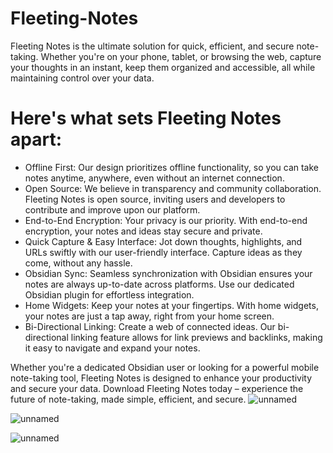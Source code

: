 # Fleeting-Notes
Fleeting Notes is the ultimate solution for quick, efficient, and secure note-taking. Whether you're on your phone, tablet, or browsing the web, capture your thoughts in an instant, keep them organized and accessible, all while maintaining control over your data.

# Here's what sets Fleeting Notes apart:
- Offline First: Our design prioritizes offline functionality, so you can take notes anytime, anywhere, even without an internet connection.
- Open Source: We believe in transparency and community collaboration. Fleeting Notes is open source, inviting users and developers to contribute and improve upon our platform.
- End-to-End Encryption: Your privacy is our priority. With end-to-end encryption, your notes and ideas stay secure and private.
- Quick Capture & Easy Interface: Jot down thoughts, highlights, and URLs swiftly with our user-friendly interface. Capture ideas as they come, without any hassle.
- Obsidian Sync: Seamless synchronization with Obsidian ensures your notes are always up-to-date across platforms. Use our dedicated Obsidian plugin for effortless integration.
- Home Widgets: Keep your notes at your fingertips. With home widgets, your notes are just a tap away, right from your home screen.
- Bi-Directional Linking: Create a web of connected ideas. Our bi-directional linking feature allows for link previews and backlinks, making it easy to navigate and expand your notes.

Whether you're a dedicated Obsidian user or looking for a powerful mobile note-taking tool, Fleeting Notes is designed to enhance your productivity and secure your data. Download Fleeting Notes today – experience the future of note-taking, made simple, efficient, and secure.
![unnamed](https://github.com/user-attachments/assets/eee012ff-9fd3-4b00-b721-68eb1f9cfef5)

![unnamed](https://github.com/user-attachments/assets/07172550-d8d5-40e5-a489-9ba0b9352dc2)

![unnamed](https://github.com/user-attachments/assets/475dc60c-7fca-4c18-9108-1c10c25cb7d1)
